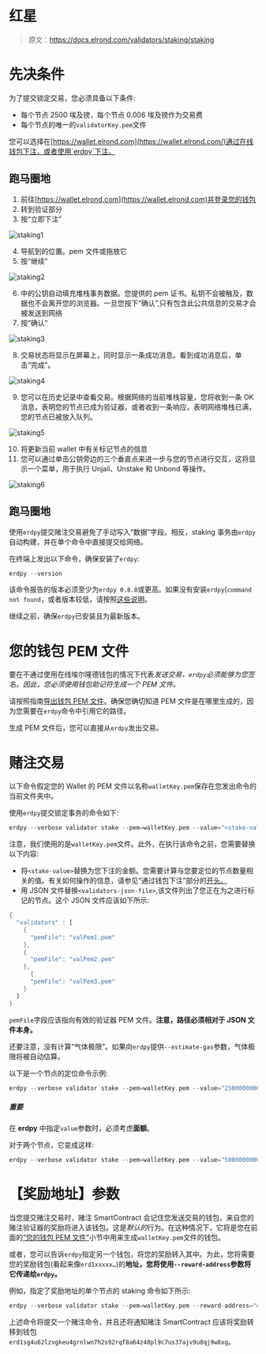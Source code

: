 # 红星

> 原文：<https://docs.elrond.com/validators/staking/staking>

 # **先决条件**

为了提交锁定交易，您必须具备以下条件:

*   每个节点 2500 埃及镑，每个节点 0.006 埃及镑作为交易费
*   每个节点的唯一的`validatorKey.pem`文件

您可以选择在[https://wallet.elrond.com](https://wallet.elrond.com/)通过在线钱包下注，或者使用`erdpy`下注。

## **跑马圈地**

1.  前往[https://wallet.elrond.com](https://wallet.elrond.com)并登录您的钱包
2.  转到验证部分
3.  按“立即下注”

![staking1](img/36b991c3a404a38e6ebc29bc92ee0e64.png)

4.  导航到的位置。pem 文件或拖放它
5.  按“继续”

![staking2](img/5be2f040615aa54fdcaaa17c0e1c6c0e.png)

6.  中的公钥自动填充堆栈事务数据。您提供的 pem 证书。私钥不会被触及，数据也不会离开您的浏览器。一旦您按下“确认”,只有包含此公共信息的交易才会被发送到网络
7.  按“确认”

![staking3](img/c1d6e8d2a5eaaf04b6b2ac5dd3d93643.png)

8.  交易状态将显示在屏幕上，同时显示一条成功消息。看到成功消息后，单击“完成”。

![staking4](img/548b04201a7fb562658e17b327e7e592.png)

9.  您可以在历史记录中查看交易。根据网络的当前堆栈容量，您将收到一条 OK 消息，表明您的节点已成为验证器，或者收到一条响应，表明网络堆栈已满，您的节点已被放入队列。

![staking5](img/81ab55eea66dccf9b74fa993459d594e.png)

10.  将更新当前 wallet 中有关标记节点的信息
11.  您可以通过单击公钥旁边的三个垂直点来进一步与您的节点进行交互，这将显示一个菜单，用于执行 Unjail、Unstake 和 Unbond 等操作。

![staking6](img/945dfb0c5512ac01f59e6780e7910ad6.png)

## **跑马圈地**

使用`erdpy`提交赌注交易避免了手动写入“数据”字段。相反，staking 事务由`erdpy`自动构建，并在单个命令中直接提交给网络。

在终端上发出以下命令，确保安装了`erdpy`:

```rust
erdpy --version 
```

该命令报告的版本必须至少为`erdpy 0.8.0`或更高。如果没有安装`erdpy`(`command not found`，或者版本较低，请按照[这些说明](/sdk-and-tools/erdpy/installing-erdpy)。

继续之前，确保`erdpy`已安装且为最新版本。

# **您的钱包 PEM 文件**

要在不通过使用在线埃尔隆德钱包的情况下代表*发送交易，`erdpy`必须能够为您签名。因此，您必须使用钱包助记符生成一个 PEM 文件。*

请按照指南[导出钱包 PEM 文件](/sdk-and-tools/erdpy/deriving-the-wallet-pem-file)。确保您确切知道 PEM 文件是在哪里生成的，因为您需要在`erdpy`命令中引用它的路径。

生成 PEM 文件后，您可以直接从`erdpy`发出交易。

# **赌注交易**

以下命令假定您的 Wallet 的 PEM 文件以名称`walletKey.pem`保存在您发出命令的当前文件夹中。

使用`erdpy`提交锁定事务的命令如下:

```rust
erdpy --verbose validator stake --pem=walletKey.pem --value="<stake-value>" --validators-file=<validators-json-file> --proxy=https://gateway.elrond.com --estimate-gas --recall-nonce 
```

注意，我们使用的是`walletKey.pem`文件。此外，在执行该命令之前，您需要替换以下内容:

*   将`<stake-value>`替换为您下注的金额。您需要计算与您要定位的节点数量相关的值。有关如何操作的信息，请参见“通过钱包下注”部分的[开头。](/validators/staking/staking#staking-through-the-wallet)
*   用 JSON 文件替换`<validators-json-file>`,该文件列出了您正在为之进行标记的节点。这个 JSON 文件应该如下所示:

```rust
{
  "validators" : [
    {
      "pemFile": "valPem1.pem"
    },
    {
      "pemFile": "valPem2.pem"
    },
      {
      "pemFile": "valPem3.pem"
    }
  ]
} 
```

`pemFile`字段应该指向有效的验证器 PEM 文件。**注意，路径必须相对于 JSON 文件本身。**

还要注意，没有计算“气体极限”。如果向`erdpy`提供`--estimate-gas`参数，气体极限将被自动估算。

以下是一个节点的定位命令示例:

```rust
erdpy --verbose validator stake --pem=walletKey.pem --value="2500000000000000000000" --validators-file=my-validators.json --proxy=https://gateway.elrond.com --estimate-gas --recall-nonce 
```

##### 重要

在 **erdpy** 中指定`value`参数时，必须考虑**面额**。

对于两个节点，它变成这样:

```rust
erdpy --verbose validator stake --pem=walletKey.pem --value="5000000000000000000000" --validators-file=my-validators.json --proxy=https://gateway.elrond.com --estimate-gas --recall-nonce 
```

# **【奖励地址】参数**

当您提交赌注交易时，赌注 SmartContract 会记住您发送交易的钱包，来自您的赌注验证器的奖励将进入该钱包。这是*默认的*行为。在这种情况下，它将是您在前面的[“您的钱包 PEM 文件”](/validators/staking/staking#your-wallet-pem-file)小节中用来生成`walletKey.pem`文件的钱包。

或者，您可以告诉`erdpy`指定另一个钱包，将您的奖励转入其中。为此，您将需要您的奖励钱包(看起来像`erd1xxxxx…`)的**地址，您将使用`--reward-address`参数将它传递给`erdpy`。**

例如，指定了奖励地址的单个节点的 staking 命令如下所示:

```rust
erdpy --verbose validator stake --pem=walletKey.pem --reward-address="erd1sg4u62lzvgkeu4grnlwn7h2s92rqf8a64z48pl9c7us37ajv9u8qj9w8xg" --value="2500000000000000000000" --number-of-nodes=1  --nodes-public-keys="b617d8bc442bda59510f77e04a1680e8b2d3293c8c4083d94260db96a4d732deaaf9855fa0cef2273f5a67b4f442c725efc06a5d366b9f15a66da9eb8208a09c9ab4066b6b3d38c3cf1ea7fab6489a90713b3b56d87de68c6558c80d7533bf27" --proxy=https://gateway.elrond.com --estimate-gas --recall-nonce 
```

上述命令将提交一个赌注命令，并且还将通知赌注 SmartContract 应该将奖励转移到钱包`erd1sg4u62lzvgkeu4grnlwn7h2s92rqf8a64z48pl9c7us37ajv9u8qj9w8xg`。